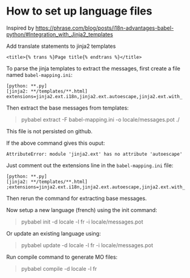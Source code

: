 # How to set up language files

Inspired by https://phrase.com/blog/posts/i18n-advantages-babel-python/#Integration_with_Jinja2_templates

Add translate statements to jinja2 templates

```
<title>{% trans %}Page title{% endtrans %}</title>
```

To parse the jinja templates to extract the messages, first 
create a file named `babel-mapping.ini`:

```
[python: **.py]
[jinja2: **/templates/**.html]
extensions=jinja2.ext.i18n,jinja2.ext.autoescape,jinja2.ext.with_
```

Then extract the base messages from templates:
> pybabel extract -F babel-mapping.ini -o locale/messages.pot ./

This file is not persisted on github.

If the above command gives this ouput:
```
AttributeError: module 'jinja2.ext' has no attribute 'autoescape'
```

Just comment out the extensions line in the `babel-mapping.ini` file:
```
[python: **.py]
[jinja2: **/templates/**.html]
;extensions=jinja2.ext.i18n,jinja2.ext.autoescape,jinja2.ext.with_
```

Then rerun the command for extracting base messages.


Now setup a new language (french) using the init command:
> pybabel init -d locale -l fr -i locale/messages.pot

Or update an existing language using:
> pybabel update -d locale -l fr -i locale/messages.pot

Run compile command to generate MO files:
> pybabel compile -d locale -l fr
